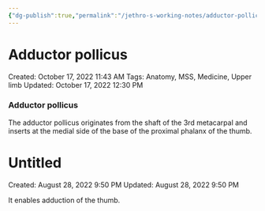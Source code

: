 ```yaml
---
{"dg-publish":true,"permalink":"/jethro-s-working-notes/adductor-pollicus/","dgPassFrontmatter":true}
---
```



# Adductor pollicus

Created: October 17, 2022 11:43 AM
Tags: Anatomy, MSS, Medicine, Upper limb
Updated: October 17, 2022 12:30 PM

### Adductor pollicus

The adductor pollicus originates from the shaft of the 3rd metacarpal and inserts at the medial side of the base of the proximal phalanx of the thumb.


<div class="transclusion internal-embed is-loaded"><div class="markdown-embed">





# Untitled

Created: August 28, 2022 9:50 PM
Updated: August 28, 2022 9:50 PM

</div></div>


It enables adduction of the thumb.